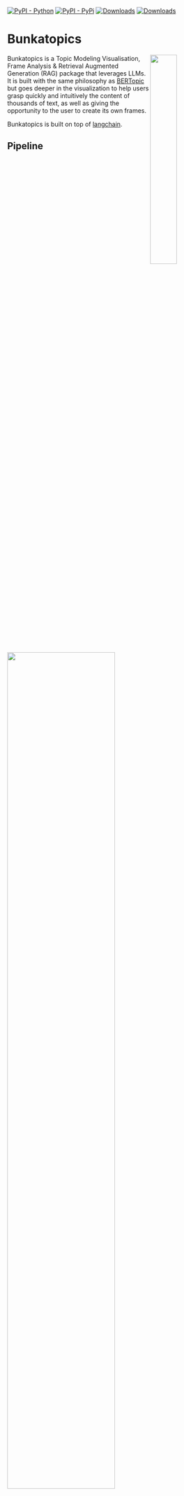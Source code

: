 [![PyPI - Python](https://img.shields.io/badge/python-v3.10-blue.svg)](https://pypi.org/project/bunkatopics/)
[![PyPI - PyPi](https://img.shields.io/pypi/v/bunkatopics)](https://pypi.org/project/bunkatopics/)
[![Downloads](https://static.pepy.tech/badge/bunkatopics)](https://pepy.tech/project/bunkatopics)
[![Downloads](https://static.pepy.tech/badge/bunkatopics/month)](https://pepy.tech/project/bunkatopics)

# Bunkatopics

<img src="images/logo.png" width="35%" height="35%" align="right" />

Bunkatopics is a Topic Modeling Visualisation, Frame Analysis & Retrieval Augmented Generation (RAG) package that leverages LLMs. It is built with the same philosophy as [BERTopic](https://github.com/MaartenGr/BERTopic) but goes deeper in the visualization to help users grasp quickly and intuitively the content of thousands of text, as well as giving the opportunity to the user to create its own frames.

Bunkatopics is built on top of [langchain](<https://python.langchain.com/docs/get_started/introduction>).

## Pipeline

<img src="images/pipeline.png" width="70%" height="70%" align="center" />

## Installation via Git Clone

```bash
pip install poetry
git clone https://github.com/charlesdedampierre/BunkaTopics.git
cd BunkaTopics

# Create the environment from the .lock file. 
poetry install # This will install all packages in the .lock file inside a virtual environmnet

# if there is a problem with chromadb, please do:
pip install chromadb==0.4.13

# Start the environment
poetry shell
```

## Colab Example

| Name  | Link  |
|---|---|
| Visual Topic Modeling With Bunkatopics  | [![Open In Colab](https://colab.research.google.com/assets/colab-badge.svg)](https://colab.research.google.com/drive/1DtPrI82TYepWLoc4RwuQnOqMJb0eWT_t?usp=sharing)  |

## Quick Start

Install the spacy tokenizer model for english:

```bash
python -m spacy download en_core_web_sm
```

We start by Loading Trump data from HuggingFace datasets

```python

from bunkatopics.functions.clean_text import clean_tweet
import random
from datasets import load_dataset

dataset = load_dataset("rguo123/trump_tweets")["train"]["content"]
full_docs = random.sample(dataset, 5000)
full_docs = [clean_tweet(x) for x in full_docs] # Cleaning the tweets
full_docs = [x for x in full_docs if len(x)>50] # Removing small tweets, they are not informative enough

```

You can the load any embedding model from langchain. Some of them might be large, please check the langchain [documentation](https://python.langchain.com/en/latest/reference/modules/embeddings.html)

## Topic Modeling

```python
from bunkatopics import Bunka
from langchain.embeddings import HuggingFaceEmbeddings

embedding_model = HuggingFaceEmbeddings(model_name="all-MiniLM-L6-v2") # We use a small model
bunka = Bunka(embedding_model=embedding_model)
bunka.fit(full_docs)

# Get the list of topics
bunka.get_topics(n_clusters = 20, name_lenght=3)
```

Then, we can visualize the topics computed

```python
bunka.visualize_topics( width=800, height=800)
```

<img src="images/newsmap.png" width="70%" height="70%" align="center" />

## Topic Modeling with GenAI Summarization of Topics

You can get the topics summarized by Generative AI.
Use any model from Langchain. We use the 7B-instruct model of [Mistral AI](<https://mistral.ai/news/announcing-mistral-7b/>) thought [llama.cpp](<https://github.com/ggerganov/llama.cpp>) and the [langchain integration](<https://python.langchain.com/docs/integrations/llms/llamacpp>).

```python
import os
from langchain.llms import HuggingFaceHub

# Using Mistral AI to Summarize the topics

llm = HuggingFaceHub(repo_id = 'mistralai/Mistral-7B-v0.1', huggingfacehub_api_token = os.environ.get("HF_TOKEN")
)
df_topics = bunka.get_clean_topic_name(generative_model = llm)
print(df_topics)
bunka.visualize_topics( width=800, height=800)
```

<img src="images/newsmap_clean.png" width="70%" height="70%" align="center" />

Start the serveur to visualize the data with a front-end. The map displayed used data from Arxiv.

Make an .env for the front to work

```bash
cp web/env web/.env
```

```python
bunka.start_server()
```

<img src="images/front.png" width="70%" height="70%" align="center" />

## Installation via pip

First, create a new virtual environment using pyenv

```bash
pyenv virtualenv 3.10 bunkatopics_env
```

Activate the environment

```bash
pyenv activate bunkatopics_env
```

Then Install the Bunkatopics package:

```bash
pip install bunkatopics==0.43
```

## Retrieval Augmented Generation (RAG)

It is possible to to Retrieval Augmented Generation (RAG) thanks to langchain integration with different Generative Models.

```python
query = 'What is the  main fight of Donald Trump ?'
res = bunka.rag_query(query = query, generative_model = generative_model, top_doc = 5)
print(res['result'])
```

OUTPUT:

- The main fight of Donald Trump in the presidential elections of 2016 was against Hillary Clinton. He believed he was the best candidate for president and was able to beat many other candidates in the field due to his fame and political opinions.

```python
for doc in res['source_documents']:
    text = doc.page_content.strip()
    print(text)
```

OUTPUT:

- what do you say donald  run for president
- why only donald trump can beat hillary/n
- via    donald trump on who he likes for president  donald trump/n
- if the 2016  presidential field is so deep  why is donaldtrump beating so many of their  stars
- donald trump is a respected businessman with insightful political opinions

## Bourdieu Map

The Bourdieu map display the different texts on a 2-Dimensional unsupervised scale. Every region of the map is a topic described by its most specific terms.
CLusters are created and the names are also summarized using Generative AI.

The power of this visualisation is to constrain the axis by creating continuums and looking how the data distribute over these continuums. The inspiration is coming from the French sociologist Bourdieu, who projected items on [2 Dimensional maps](https://www.politika.io/en/notice/multiple-correspondence-analysis).

```python

from langchain.llms import HuggingFaceHub

llm = HuggingFaceHub(repo_id = 'mistralai/Mistral-7B-v0.1', huggingfacehub_api_token = os.environ.get("HF_TOKEN")
)

manual_axis_name = {
                    'x_left_name':'positive',
                    'x_right_name':'negative',
                    'y_top_name':'women',
                    'y_bottom_name':'men',
                    }

bourdieu_fig = bunka.visualize_bourdieu(
    generative_model=llm,
    x_left_words=["this is a positive content"],
    x_right_words=["this is a negative content"],
    y_top_words=["this is about women"],
    y_bottom_words=["this is about men"],
    height=800,
    width=800,
    display_percent=True,
    clustering=True,
    topic_n_clusters=10,
    topic_terms=5,
    topic_top_terms_overall=500,
    topic_gen_name=True,
    convex_hull = True,
    radius_size = 0.5,
    manual_axis_name = manual_axis_name
)
bourdieu_fig.show()
```

<img src="images/bourdieu.png" width="70%" height="70%" align="center" />

## Streamlit

Run Streamlit to use BunkaTopics with a nice front-end.

```bash
python -m streamlit run streamlit/app.py 
```

## Multilanguage

The package use Spacy to extract meaningfull terms for the topic represenation.

If you wish to change language to french, first, download the corresponding spacy model:

```bash
python -m spacy download fr_core_news_lg
```

```python
embedding_model = HuggingFaceEmbeddings(model_name="distiluse-base-multilingual-cased-v2")

bunka = Bunka(embedding_model=embedding_model, language = 'fr_core_news_lg')

bunka.fit(full_docs)
bunka.get_topics(n_clusters = 20)


```  

## Functionality

Here are all the things you can do with Bunkatopics

### Common

Below, you will find an overview of common functions in Bunkatopics.

| Method | Code  |
|-----------------------|---|
| Fit the model    |  `.fit(docs)` |
| Fit the model and get the topics  |  `.fit_transform(docs)` |
| Acces the topics   | `.get_topics(n_clusters=10)`  |
| RAG   | `.rag_query(query, generative_model)`  |
| Access the top documents per topic    |  `.get_clean_topic_name()` |
| Access the distribution of topics   |  `.get_topic_repartition()` |
| Visualize the topics on a Map |  `.visualize_topics()` |
| Visualize the topics on Natural Language Supervised axis | `.visualize_bourdieu()` |
| Access the Coherence of Topics |  `.get_topic_coherence()` |
| Get the closest documents to your search | `.search('politics')` |

### Attributes

You can access several attributes

| Attribute | Description |
|------------------------|---------------------------------------------------------------------------------------------|
| `.docs`               | The documents stores as a Document pydantic model |
| `.topics` | The Topics stored as a Topic pydantic model. |
